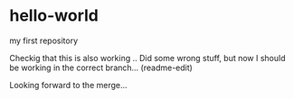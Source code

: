 # hello-world
my first repository

Checkig that this is also working .. Did some wrong stuff, but now I should be working in the correct branch... (readme-edit)

Looking forward to the merge... 
